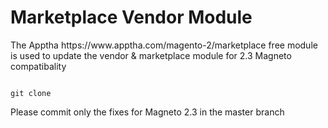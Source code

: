 <h1>Marketplace Vendor Module</h1>

<p>The Apptha https://www.apptha.com/magento-2/marketplace free module is used to update the vendor & marketplace module for 2.3 Magneto compatibality</p>

<code>
git clone <git_url>
</code>
  
<p> Please commit only the fixes for Magneto 2.3 in the master branch </p>

